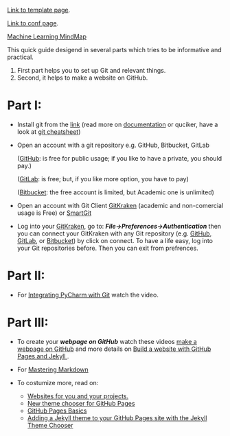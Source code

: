 
[Link to template page](template.md).

[Link to conf page](conf.md).

[Machine Learning MindMap](https://media.licdn.com/mpr/mpr/AAIAAQDGAAAAAQAAAAAAAAtEAAAAJDgxNDhhMmJiLTQ3Y2ItNDI1ZS05MTUwLTdhNTJmNTkxYWE1Mw.png)


This quick guide desigend in several parts which tries to be informative and practical.

1. First part helps you to set up Git and relevant things.
2. Second, it helps to make a website on GitHub.


# Part I:

- Install git from the [link](https://git-scm.com/) (read more on [documentation](https://git-scm.com/about)
or quciker, have a look at [git cheatsheet](https://services.github.com/on-demand/downloads/github-git-cheat-sheet.pdf))

- Open an account with a git repository e.g. GitHub, Bitbucket, GitLab

  ([GitHub](https://github.com/): is free for public usage; if you like to have a private, you should pay.)
  
  ([GitLab](https://about.gitlab.com/): is free; but, if you like more option, you have to pay)
  
  ([Bitbucket](https://bitbucket.org/): the free account is limited, but Academic one is unlimited)
  
- Open an account with Git Client [GitKraken](https://www.gitkraken.com/) (academic and non-comercial usage is Free) or [SmartGit](http://www.syntevo.com/smartgit/)

- Log into your [GitKraken](https://account.gitkraken.com/login), go to: _**File->Preferences->Authentication**_ then you can connect your GitKraken with any Git repository (e.g. [GitHub](https://support.gitkraken.com/integrations/github), [GitLab](https://support.gitkraken.com/integrations/gitlab), or [Bitbucket](https://support.gitkraken.com/integrations/bitbucket)) by click on connect. To have a life easy, log into your Git repositories before. Then you can exit from prefrences.

# Part II:
- For [Integrating PyCharm with Git](https://www.youtube.com/watch?v=NhFRpFtiHec&index=6&list=PLKb3g92a0tArYgaYtm1JeA9xL1IPQXK1b) watch the video.

# Part III:
- To create your **_webpage on GitHub_** watch these videos [make a webpage on GitHub](https://www.youtube.com/watch?v=BA_c3bGQXlQ) and more details on [Build a website with GitHub Pages and Jekyll ](https://www.youtube.com/watch?v=SWVjQsvQocA).

- For [Mastering Markdown](https://guides.github.com/features/mastering-markdown/)

- To costumize more, read on:
  - [Websites for you and your projects.](https://pages.github.com/)
  - [New theme chooser for GitHub Pages](https://github.com/blog/2295-new-theme-chooser-for-github-pages)
  - [GitHub Pages Basics](https://help.github.com/categories/github-pages-basics/)
  - [Adding a Jekyll theme to your GitHub Pages site with the Jekyll Theme Chooser](https://help.github.com/articles/adding-a-jekyll-theme-to-your-github-pages-site-with-the-jekyll-theme-chooser/)


